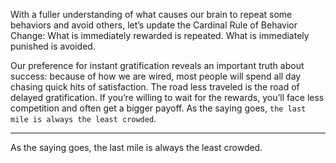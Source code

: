 With a fuller understanding of what causes our brain to repeat
some behaviors and avoid others, let’s update the Cardinal Rule of
Behavior Change: What is immediately rewarded is repeated. What is
immediately punished is avoided.

Our preference for instant gratification reveals an important truth
about success: because of how we are wired, most people will spend all
day chasing quick hits of satisfaction. The road less traveled is the road
of delayed gratification. If you’re willing to wait for the rewards, you’ll
face less competition and often get a bigger payoff. As the saying goes,
`the last mile is always the least crowded`.

---
As the saying goes, the last mile is always the least crowded.

